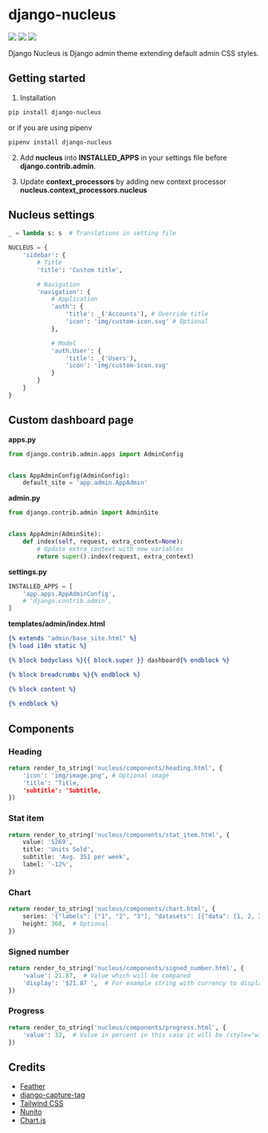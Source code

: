 # django-nucleus

![](https://img.shields.io/badge/Version-0.1.0-orange.svg?style=flat-square)
![](https://img.shields.io/badge/Django-2.1+-green.svg?style=flat-square)
![](https://img.shields.io/badge/License-MIT-blue.svg?style=flat-square)

Django Nucleus is Django admin theme extending default admin CSS styles.

## Getting started

1. Installation

```bash
pip install django-nucleus
```

or if you are using pipenv

```bash
pipenv install django-nucleus
```

2. Add **nucleus** into **INSTALLED_APPS** in your settings file before **django.contrib.admin**.

3. Update **context_processors** by adding new context processor **nucleus.context_processors.nucleus**

## Nucleus settings

```python
_ = lambda s: s  # Translations in setting file

NUCLEUS = {
    'sidebar': {
        # Title
        'title': 'Custom title',

        # Navigation
        'navigation': {
            # Application
            'auth': {
                'title': _('Accounts'), # Override title
                'icon': 'img/custom-icon.svg' # Optional
            },

            # Model
            'auth.User': {
                'title': _('Users'),
                'icon': 'img/custom-icon.svg'
            }        
        }    
    }
}
```

## Custom dashboard page

**apps.py**

```python
from django.contrib.admin.apps import AdminConfig


class AppAdminConfig(AdminConfig):
    default_site = 'app.admin.AppAdmin'
```

**admin.py**

```python
from django.contrib.admin import AdminSite


class AppAdmin(AdminSite):
    def index(self, request, extra_context=None):
        # Update extra_context with new variables
        return super().index(request, extra_context)
```

**settings.py**

```python
INSTALLED_APPS = [
    'app.apps.AppAdminConfig',
    # 'django.contrib.admin',    
]
```

**templates/admin/index.html**

```djangotemplate
{% extends "admin/base_site.html" %}
{% load i18n static %}

{% block bodyclass %}{{ block.super }} dashboard{% endblock %}

{% block breadcrumbs %}{% endblock %}

{% block content %}
 
{% endblock %}
```

## Components

### Heading

```python
return render_to_string('nucleus/components/heading.html', {
    'icon': 'img/image.png', # Optional image
    'title': 'Title,
    'subtitle': 'Subtitle,
})
```

### Stat item

```python
return render_to_string('nucleus/components/stat_item.html', {
    value: '5269',
    title: 'Units Sold',
    subtitle: 'Avg. 351 per week', 
    label: '-12%',
})
```

### Chart

```python
return render_to_string('nucleus/components/chart.html', {
    series: '{"labels": ["1", "2", "3"], "datasets": [{"data": [1, 2, 3]}]}', # JSON object
    height: 360,  # Optional 
})
```

### Signed number

```python
return render_to_string('nucleus/components/signed_number.html', {
    'value': 21.87,  # Value which will be compared
    'display': '$21.87 ',  # For example string with currency to display (django-money object)
})
```

### Progress

```python
return render_to_string('nucleus/components/progress.html', {
    'value': 32,  # Value in percent in this case it will be (style="width: 32%")
})
```

## Credits

- [Feather](https://feathericons.com/)
- [django-capture-tag](https://github.com/edoburu/django-capture-tag)
- [Tailwind CSS](https://tailwindcss.com)
- [Nunito](https://fonts.google.com/specimen/Nunito)
- [Chart.js](https://www.chartjs.org/)